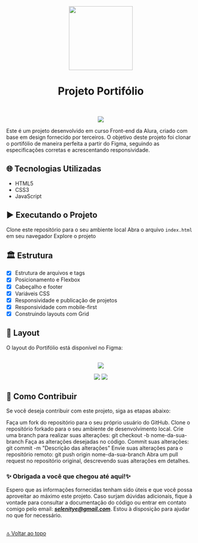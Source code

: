 <div align="center"> 
<img src="https://github.com/selenitye/portifolio/assets/129871998/d9436bb5-2bdf-4746-a5ca-6a9080030924" width="170px">
<h1>Projeto Portifólio</h1>
</div>
<br/>
<p align="center">
<img src="http://img.shields.io/static/v1?label=STATUS&message=%20concluido&color=blue&style=for-the-badge"/>
</p>


Este é um projeto desenvolvido em curso Front-end da Alura, criado com base em design fornecido por terceiros. O objetivo deste projeto foi clonar o portifólio de maneira perfeita a partir do Figma, seguindo as especificações corretas e acrescentando responsividade.

## 🌐 Tecnologias Utilizadas

- HTML5
- CSS3
- JavaScript

## ▶️ Executando o Projeto

Clone este repositório para o seu ambiente local
Abra o arquivo `index.html` em seu navegador
Explore o projeto

## 🏛️ Estrutura

- [x] Estrutura de arquivos e tags
- [x] Posicionamento e Flexbox
- [x] Cabeçalho e footer
- [x] Variáveis CSS
- [x] Responsividade e publicação de projetos
- [x] Responsividade com mobile-first
- [x] Construindo layouts com Grid
 
## 🎨 Layout

O layout do Portifólio está disponível no Figma: </br></br>
<p align="center"> <a href="https://www.figma.com/file/fm9ty5gMeOuTkbIMaTS4PP/Portfolio---Curso-1-(Copy)?type=design&node-id=0-1&mode=design&t=5uWclRvTqntXnk5V-0">
<img src="http://img.shields.io/static/v1?label=Acessar%20layout&message=%20FIGMA&color=blue&style=for-the-badge"/>
</p></a>
<p align="center">
<img src="https://github.com/selenitye/portifolio/assets/129871998/6ba5c265-d22b-4879-89e1-cf9d057a4b61"/>
 <img src="https://github.com/selenitye/portifolio/assets/129871998/520a5844-6cd6-438c-91e5-772f2ffc504b"/>
</p>



 

## 🤝 Como Contribuir
Se você deseja contribuir com este projeto, siga as etapas abaixo:

Faça um fork do repositório para o seu próprio usuário do GitHub.
Clone o repositório forkado para o seu ambiente de desenvolvimento local.
Crie uma branch para realizar suas alterações:
git checkout -b nome-da-sua-branch
Faça as alterações desejadas no código.
Commit suas alterações:
git commit -m "Descrição das alterações"
Envie suas alterações para o repositório remoto:
git push origin nome-da-sua-branch
Abra um pull request no repositório original, descrevendo suas alterações em detalhes.

### ✨ Obrigada a você que chegou até aqui!✨ 
Espero que as informações fornecidas tenham sido úteis e que você possa aproveitar ao máximo este projeto. Caso surjam dúvidas adicionais, fique à vontade para consultar a documentação do código ou entrar em contato comigo pelo email: ***selenitye@gmail.com***. 
Estou à disposição para ajudar no que for necessário.


<br>[🔝 Voltar ao topo](#projeto-portifólio) <br>
